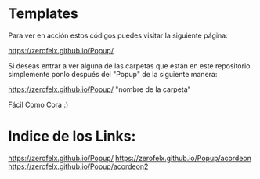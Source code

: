 # Templates

Para ver en acción estos códigos puedes visitar la siguiente página:

https://zerofelx.github.io/Popup/

Si deseas entrar a ver alguna de las carpetas que están en este repositorio simplemente ponlo después del "Popup"
de la siguiente manera:

https://zerofelx.github.io/Popup/ "nombre de la carpeta"

Fácil
Como Cora :)



# Indice de los Links:

https://zerofelx.github.io/Popup/
https://zerofelx.github.io/Popup/acordeon
https://zerofelx.github.io/Popup/acordeon2
